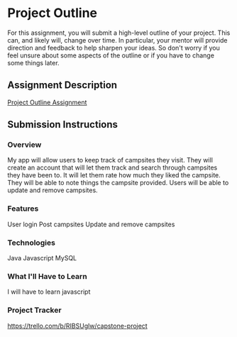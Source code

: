 # Project Outline
For this assignment, you will submit a high-level outline of your project. This can, and likely will, change over time. In particular, your mentor will provide direction and feedback to help sharpen your ideas. So don't worry if you feel unsure about some aspects of the outline or if you have to change some things later.

## Assignment Description
[Project Outline Assignment](https://education.launchcode.org/liftoff/modules/assignments/project-outline)

## Submission Instructions

### Overview
My app will allow users to keep track of campsites they visit. They will create an account that will let them track and search through campsites they have been to. It will let them rate how much they liked the campsite. They will be able to note things the campsite provided. Users will be able to update and remove campsites.
### Features
User login
Post campsites
Update and remove campsites
### Technologies
Java
Javascript
MySQL
### What I'll Have to Learn
I will have to learn javascript
### Project Tracker
https://trello.com/b/RIBSUglw/capstone-project
